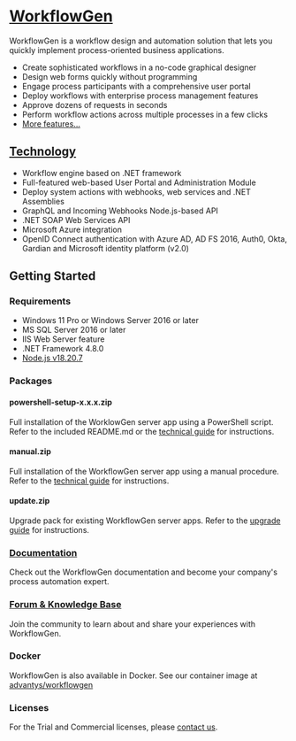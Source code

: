 

# [WorkflowGen](https://www.workflowgen.com/)

WorkflowGen is a workflow design and automation solution that lets you quickly implement process-oriented business applications.

- Create sophisticated workflows in a no-code graphical designer
- Design web forms quickly without programming
- Engage process participants with a comprehensive user portal
- Deploy workflows with enterprise process management features
- Approve dozens of requests in seconds
- Perform workflow actions across multiple processes in a few clicks
- [More features...](https://www.workflowgen.com/)

## [Technology](https://www.workflowgen.com/en/low-code-bpm-software-technology/)

- Workflow engine based on .NET framework
- Full-featured web-based User Portal and Administration Module
- Deploy system actions with webhooks, web services and .NET Assemblies
- GraphQL and Incoming Webhooks Node.js-based API
- .NET SOAP Web Services API
- Microsoft Azure integration
- OpenID Connect authentication with Azure AD, AD FS 2016, Auth0, Okta, Gardian and Microsoft identity platform (v2.0)

## Getting Started

### Requirements

- Windows 11 Pro or Windows Server 2016 or later
- MS SQL Server 2016 or later
- IIS Web Server feature
- .NET Framework 4.8.0
- [Node.js v18.20.7](https://nodejs.org/en/blog/release/v18.20.7/)

### Packages

#### powershell-setup-x.x.x.zip

Full installation of the WorklowGen server app using a PowerShell script. Refer to the included README.md or the [technical guide](https://docs.advantys.com/workflowgen-technical-reference-guide/setup/powershell-installation) for instructions.

#### manual.zip

Full installation of the WorkflowGen server app using a manual procedure. Refer to the [technical guide](https://docs.advantys.com/workflowgen-technical-reference-guide/setup/manual-installation) for instructions.

#### update.zip

Upgrade pack for existing WorkflowGen server apps. Refer to the [upgrade guide](https://docs.advantys.com/workflowgen-upgrade-guide/) for instructions.

### [Documentation](https://docs.advantys.com/workflowgen/)

Check out the WorkflowGen documentation and become your company's process automation expert.

### [Forum & Knowledge Base](https://discuss.workflowgen.com/)

Join the community to learn about and share your experiences with WorkflowGen.

### Docker

WorkflowGen is also available in Docker. See our container image at [advantys/workflowgen](https://hub.docker.com/r/advantys/workflowgen)

### Licenses

For the Trial and Commercial licenses, please [contact us](https://www.workflowgen.com/en/contact/).
